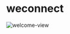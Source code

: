 # weconnect

![welcome-view](https://user-images.githubusercontent.com/97756428/186725471-5dae9238-00d4-45d7-bc2d-af94a6bb202d.png)

